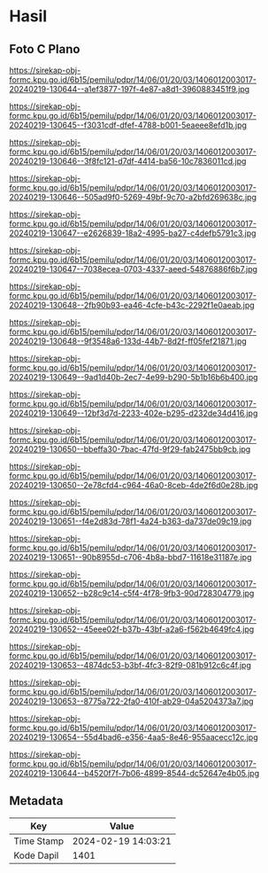 # Hasil

## Foto C Plano

https://sirekap-obj-formc.kpu.go.id/6b15/pemilu/pdpr/14/06/01/20/03/1406012003017-20240219-130644--a1ef3877-197f-4e87-a8d1-3960883451f9.jpg

https://sirekap-obj-formc.kpu.go.id/6b15/pemilu/pdpr/14/06/01/20/03/1406012003017-20240219-130645--f3031cdf-dfef-4788-b001-5eaeee8efd1b.jpg

https://sirekap-obj-formc.kpu.go.id/6b15/pemilu/pdpr/14/06/01/20/03/1406012003017-20240219-130646--3f8fc121-d7df-4414-ba56-10c7836011cd.jpg

https://sirekap-obj-formc.kpu.go.id/6b15/pemilu/pdpr/14/06/01/20/03/1406012003017-20240219-130646--505ad9f0-5269-49bf-9c70-a2bfd269638c.jpg

https://sirekap-obj-formc.kpu.go.id/6b15/pemilu/pdpr/14/06/01/20/03/1406012003017-20240219-130647--e2626839-18a2-4995-ba27-c4defb5791c3.jpg

https://sirekap-obj-formc.kpu.go.id/6b15/pemilu/pdpr/14/06/01/20/03/1406012003017-20240219-130647--7038ecea-0703-4337-aeed-54876886f6b7.jpg

https://sirekap-obj-formc.kpu.go.id/6b15/pemilu/pdpr/14/06/01/20/03/1406012003017-20240219-130648--2fb90b93-ea46-4cfe-b43c-2292f1e0aeab.jpg

https://sirekap-obj-formc.kpu.go.id/6b15/pemilu/pdpr/14/06/01/20/03/1406012003017-20240219-130648--9f3548a6-133d-44b7-8d2f-ff05fef21871.jpg

https://sirekap-obj-formc.kpu.go.id/6b15/pemilu/pdpr/14/06/01/20/03/1406012003017-20240219-130649--9ad1d40b-2ec7-4e99-b290-5b1b16b6b400.jpg

https://sirekap-obj-formc.kpu.go.id/6b15/pemilu/pdpr/14/06/01/20/03/1406012003017-20240219-130649--12bf3d7d-2233-402e-b295-d232de34d416.jpg

https://sirekap-obj-formc.kpu.go.id/6b15/pemilu/pdpr/14/06/01/20/03/1406012003017-20240219-130650--bbeffa30-7bac-47fd-9f29-fab2475bb9cb.jpg

https://sirekap-obj-formc.kpu.go.id/6b15/pemilu/pdpr/14/06/01/20/03/1406012003017-20240219-130650--2e78cfd4-c964-46a0-8ceb-4de2f6d0e28b.jpg

https://sirekap-obj-formc.kpu.go.id/6b15/pemilu/pdpr/14/06/01/20/03/1406012003017-20240219-130651--f4e2d83d-78f1-4a24-b363-da737de09c19.jpg

https://sirekap-obj-formc.kpu.go.id/6b15/pemilu/pdpr/14/06/01/20/03/1406012003017-20240219-130651--90b8955d-c706-4b8a-bbd7-11618e31187e.jpg

https://sirekap-obj-formc.kpu.go.id/6b15/pemilu/pdpr/14/06/01/20/03/1406012003017-20240219-130652--b28c9c14-c5f4-4f78-9fb3-90d728304779.jpg

https://sirekap-obj-formc.kpu.go.id/6b15/pemilu/pdpr/14/06/01/20/03/1406012003017-20240219-130652--45eee02f-b37b-43bf-a2a6-f562b4649fc4.jpg

https://sirekap-obj-formc.kpu.go.id/6b15/pemilu/pdpr/14/06/01/20/03/1406012003017-20240219-130653--4874dc53-b3bf-4fc3-82f9-081b912c6c4f.jpg

https://sirekap-obj-formc.kpu.go.id/6b15/pemilu/pdpr/14/06/01/20/03/1406012003017-20240219-130653--8775a722-2fa0-410f-ab29-04a5204373a7.jpg

https://sirekap-obj-formc.kpu.go.id/6b15/pemilu/pdpr/14/06/01/20/03/1406012003017-20240219-130654--55d4bad6-e356-4aa5-8e46-955aacecc12c.jpg

https://sirekap-obj-formc.kpu.go.id/6b15/pemilu/pdpr/14/06/01/20/03/1406012003017-20240219-130644--b4520f7f-7b06-4899-8544-dc52647e4b05.jpg


## Metadata

| Key        | Value               |
| ---------- | ------------------- |
| Time Stamp | 2024-02-19 14:03:21 |
| Kode Dapil | 1401                |



